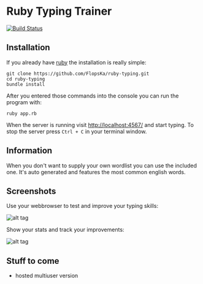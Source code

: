 Ruby Typing Trainer
===================

[![Build Status](https://travis-ci.org/FlopsKa/ruby-typing.svg?branch=master)](https://travis-ci.org/FlopsKa/ruby-typing)

Installation
------------
If you already have [ruby](https://www.ruby-lang.org/) the installation is really simple:

    git clone https://github.com/FlopsKa/ruby-typing.git
    cd ruby-typing
    bundle install
    
After you entered those commands into the console you can run the program with:

    ruby app.rb

When the server is running visit [http://localhost:4567/](http://localhost:4567/) 
and start typing. To stop the server press `Ctrl + C` in your terminal 
window.


Information
-----------
When you don't want to supply your own wordlist you can use the included
one. It's auto generated and features the most common english words.


Screenshots
-----------

Use your webbrowser to test and improve your typing skills:  
  
![alt tag](https://raw2.github.com/FlopsKa/ruby-typing/gh-pages/images/ruby_typing_enter.png)


Show your stats and track your improvements:  
  
![alt tag](https://raw2.github.com/FlopsKa/ruby-typing/gh-pages/images/ruby_typing_stats.png)


Stuff to come
-------------

- hosted multiuser version

